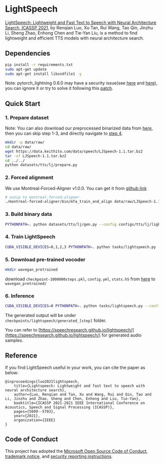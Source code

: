 # LightSpeech
[LightSpeech: Lightweight and Fast Text to Speech with Neural Architecture Search, ICASSP 2021](https://arxiv.org/abs/2102.04040), by Renqian Luo, Xu Tan, Rui Wang, Tao Qin, Jinzhu Li, Sheng Zhao, Enhong Chen and Tie-Yan Liu, is a method to find lightweight and efficient TTS models with neural architecture search.

## Dependencies
```bash
pip install -r requirements.txt
sudo apt-get update
sudo apt-get install libsndfile1 -y
```
Note: pytorch_lightning 0.6.0 may have a security issue(see [here](https://github.com/advisories/GHSA-r5qj-cvf9-p85h) and [here](https://github.com/PyTorchLightning/pytorch-lightning/pull/12212)), you can ignore it or try to solve it following this [patch](https://github.com/PyTorchLightning/pytorch-lightning/commit/8b7a12c52e52a06408e9231647839ddb4665e8ae).

## Quick Start

### 1. Prepare dataset

Note: You can also download our preprocessed binarized data from [here](https://msramllasc.blob.core.windows.net/modelrelease/LightSpeech/data.tgz), then you can skip step 1-3, and directly navigate to [step 4](#4-train-lightspeech).

```bash
mkdir -p data/raw/
cd data/raw/
wget https://data.keithito.com/data/speech/LJSpeech-1.1.tar.bz2
tar -xf LJSpeech-1.1.tar.bz2
cd ../../
python datasets/tts/lj/prepare.py
```
### 2. Forced alignment
We use Montreal-Forced-Aligner v1.0.0. You can get it from [github link](https://github.com/MontrealCorpusTools/Montreal-Forced-Aligner/releases/tag/v1.0.0)
```bash
# unzip to montreal-forced-aligner
./montreal-forced-aligner/bin/mfa_train_and_align data/raw/LJSpeech-1.1/mfa_input data/raw/LJSpeech-1.1/dict_mfa.txt data/raw/LJSpeech-1.1/mfa_outputs -t ./montreal-forced-aligner/tmp -j 24
```

### 3. Build binary data
```bash
PYTHONPATH=. python datasets/tts/lj/gen.py --config configs/tts/lj/lightspeech.yaml
```

### 4. Train LightSpeech
```bash
CUDA_VISIBLE_DEVICES=0,1,2,3 PYTHONPATH=. python tasks/lightspeech.py --config configs/tts/lj/lightspeech.yaml --exp_name lightspeech
```

### 5. Download pre-trained vocoder
```bash
mkdir wavegan_pretrained
```
download `checkpoint-1000000steps.pkl`, `config.yml`, `stats.h5` from [here](https://drive.google.com/open?id=1XRn3s_wzPF2fdfGshLwuvNHrbgD0hqVS) to `wavegan_pretrained/`
   
### 6. Inference
 ```bash
CUDA_VISIBLE_DEVICES=0 PYTHONPATH=. python tasks/lightspeech.py --config configs/tts/lj/lightspeech.yaml --exp_name lightspeech --infer
```
The generated output will be under `checkpoints/lightspeech/generated_[step]` folder.


You can refer to [https://speechresearch.github.io/lightspeech/](https://speechresearch.github.io/lightspeech/) for generated audio samples.

## Reference

If you find LightSpeech useful in your work, you can cite the paper as below:

    @inproceedings{luo2021lightspeech,
        title={Lightspeech: Lightweight and fast text to speech with neural architecture search},
        author={Luo, Renqian and Tan, Xu and Wang, Rui and Qin, Tao and Li, Jinzhu and Zhao, Sheng and Chen, Enhong and Liu, Tie-Yan},
        booktitle={ICASSP 2021-2021 IEEE International Conference on Acoustics, Speech and Signal Processing (ICASSP)},
        pages={5699--5703},
        year={2021},
        organization={IEEE}
    }

## Code of Conduct
This project has adopted the [Microsoft Open Source Code of Conduct](https://opensource.microsoft.com/codeofconduct),
[trademark notice](https://docs.opensource.microsoft.com/releasing/), and [security reporting instructions](https://docs.opensource.microsoft.com/releasing/maintain/security/).
